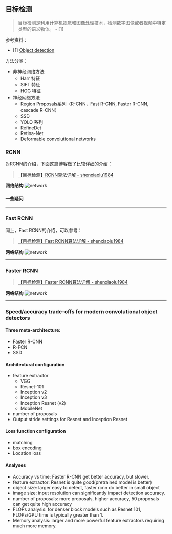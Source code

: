 
## 目标检测

> 目标检测是利用计算机视觉和图像处理技术，检测数字图像或者视频中特定类型的语义物体。 - [1]


参考资料：
- [1] [Object detection](https://en.wikipedia.org/wiki/Object_detection)

方法分类：
- 非神经网络方法
  - Harr 特征
  - SIFT 特征
  - HOG 特征
- 神经网络方法
  - Region Proposals系列（R-CNN，Fast R-CNN, Faster R-CNN, cascade R-CNN）
  - SSD
  - YOLO 系列
  - RefineDet
  - Retina-Net
  - Deformable convolutional networks 


### RCNN
对RCNN的介绍，下面这篇博客做了比较详细的介绍：

>[【目标检测】RCNN算法详解  - shenxiaolu1984](https://blog.csdn.net/shenxiaolu1984/article/details/51066975#fn:1)


**网络结构**
![network](https://img-blog.csdn.net/20160405214721512)

#### 一些疑问

---
### Fast RCNN
同上，Fast RCNN的介绍，可以参考：

>[【目标检测】Fast RCNN算法详解  - shenxiaolu1984](https://blog.csdn.net/shenxiaolu1984/article/details/51036677)

**网络结构**
![network](https://img-blog.csdn.net/20160411214438672)


---
### Faster RCNN

>[【目标检测】Faster RCNN算法详解  - shenxiaolu1984](https://blog.csdn.net/shenxiaolu1984/article/details/51152614)

**网络结构**
![network](https://img-blog.csdn.net/20160415133947737)


---
### Speed/accuracy trade-offs for modern convolutional object detectors

#### Three meta-architecture:
- Faster R-CNN
- R-FCN
- SSD

#### Architectural configuration
- feature extractor
    - VGG
    - Resnet-101
    - Inception v2
    - Inception v3
    - Inception Resnet (v2)
    - MobileNet
- number of proposals
- Output stride settings for Resnet and Inception Resnet

#### Loss function configuration
- matching
- box encoding
- Location loss



#### Analyses
- Accuracy vs time: Faster R-CNN get better accuracy, but slower.
- feature extractor: Resnet is quite good(pretrained model is better)
- object size: larger easy to detect, faster rcnn do better in small object
- image size: input resolution can significantly impact detection accuracy.
- number of proposals: more proposals, higher accuracy, 50 proposals can get quite high accuracy
- FLOPs analysis: for denser block models such as Resnet 101, FLOPs/GPU time is typically greater than 1.
- Memory analysis: larger and more powerful feature extractors requiring much more memory.

